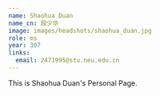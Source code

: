 ```yaml
---
name: Shaohua Duan
name_cn: 段少华
image: images/headshots/shaohua_duan.jpg
role: ms
year: 307
links:
  email: 2471995@stu.neu.edu.cn
---
```


This is Shaohua Duan's Personal Page.